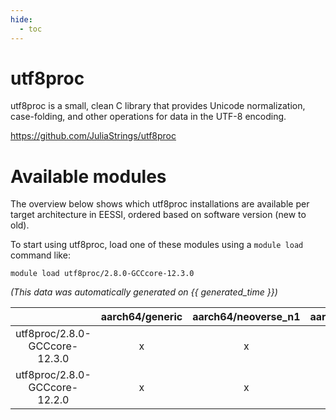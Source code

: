 ```yaml
---
hide:
  - toc
---
```


utf8proc
========


utf8proc is a small, clean C library that provides Unicode normalization, case-folding, and other operations for data in the UTF-8 encoding.

https://github.com/JuliaStrings/utf8proc
# Available modules


The overview below shows which utf8proc installations are available per target architecture in EESSI, ordered based on software version (new to old).

To start using utf8proc, load one of these modules using a `module load` command like:

```shell
module load utf8proc/2.8.0-GCCcore-12.3.0
```

*(This data was automatically generated on {{ generated_time }})*  

| |aarch64/generic|aarch64/neoverse_n1|aarch64/neoverse_v1|x86_64/generic|x86_64/amd/zen2|x86_64/amd/zen3|x86_64/amd/zen4|x86_64/intel/haswell|x86_64/intel/skylake_avx512|
| :---: | :---: | :---: | :---: | :---: | :---: | :---: | :---: | :---: | :---: |
|utf8proc/2.8.0-GCCcore-12.3.0|x|x|x|x|x|x|x|x|x|
|utf8proc/2.8.0-GCCcore-12.2.0|x|x|x|x|x|x|-|x|x|
